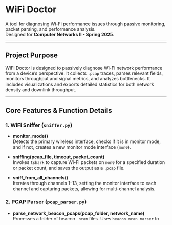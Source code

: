 
# WiFi Doctor

A tool for diagnosing Wi-Fi performance issues through passive monitoring, packet parsing, and performance analysis.  
Designed for **Computer Networks II - Spring 2025**.

---

## Project Purpose

WiFi Doctor is designed to passively diagnose Wi-Fi network performance from a device’s perspective. It collects `.pcap` traces, parses relevant fields, monitors throughput and signal metrics, and analyzes bottlenecks. It includes visualizations and exports detailed statistics for both network density and downlink throughput.


---

## Core Features & Function Details

### 1. **WiFi Sniffer** (`sniffer.py`)
- **monitor_mode()**  
  Detects the primary wireless interface, checks if it is in monitor mode, and if not, creates a new monitor mode interface (`mon0`).


- **sniffing(pcap_file, timeout, packet_count)**  
  Invokes `tshark` to capture Wi-Fi packets on `mon0` for a specified duration or packet count, and saves the output as a `.pcap` file.

- **sniff_from_all_channels()**  
  Iterates through channels 1–13, setting the monitor interface to each channel and capturing packets, allowing for multi-channel analysis.

### 2. **PCAP Parser** (`pcap_parser.py`)
- **parse_network_beacon_pcaps(pcap_folder, network_name)**  
  Processes a folder of beacon `.pcap` files. Uses `beacon_pcap_parser` to extract beacon information, creates a pandas DataFrame, and saves the parsed data as CSV.

- **beacon_pcap_parser(pcap_file)**  
  Reads a single `.pcap` file with pyshark, extracts key fields from beacon frames (e.g., SSID, channel, RSSI), and returns a list of beacon packet dictionaries.

- **data_parser(pcap_file, ap_mac, dev_mac)**  
  Parses data frames matching a filter based on access point and device MAC addresses. Extracts fields such as retry flag, PHY type, MCS index, bandwidth, data rate, and timestamp, and returns a structured DataFrame.

### 3. **Performance Monitor** (`monitor.py`)
- **evaluate_throughput_df(df)**  
  Calculates throughput by using the cumulative count of retransmissions (via the retry flag) and computing the effective data rate as `data_rate * (1 - frame_loss_rate)`. This function adds a new column to the DataFrame.

- **aggregate_beacon_packets(network_files)**  
  Groups beacon data by SSID, RSSI, and channel from parsed CSV files, aggregates the counts, and saves the results for further density analysis.

- **monitor_network_density(network_files)**  
  Computes a density metric (RSSID) by summing the inverses of the absolute RSSI values across aggregated beacon frames and exports the results as a CSV file.

### 4. **Performance Analyzer** (`analyzer.py`)
- **add_rate_gap_to_df(df)**  
  Computes and appends a `rate_gap` column to the provided DataFrame. The `rate_gap` is determined by comparing the expected versus the actual data rate (using a helper function from an external module).

- **rate_gap_percentage(df)**  
  Calculates the percentage of packets with a non-zero rate gap, indicating performance issues or interference, and returns this as a DataFrame.

- **phy_type_percentage(df)**  
  Computes the distribution of PHY types present in the data and maps them to human-readable names using predefined mappings.

- **short_gi_percentage(df)**  
  Determines the percentage of packets using Short Guard Interval (short_gi), comparing rates between interfered and non-interfered packets.

- **general_statistics(df)**  
  Provides descriptive statistics (min, median, mean, 75th and 95th percentiles, and max) for key performance metrics such as RSSI, rate gap, throughput, and data rate.

- **export_statistics(df, folder_name)**  
  Creates a directory (if it doesn’t exist) and exports various performance statistics (rate gap percentage, PHY type distribution, short_gi statistics, and general statistics) into separate CSV files.

### 5. **Visualizer** (`visualizer.py`)
- This module is intended to visually represent the performance metrics computed by the monitor and analyzer modules.

---
## Prerequisites
  - **Install neccessary packages:** 
  `pip install -r requirements.txt`


## How to Run

1. **Capture packets (requires root)**:
   ```bash
   sudo python3 sniffer.py
   ```

2. **Analyze captured data**:
   Modify and run `main.py` with either:
   ```python
   network_density() //1.1
   data_analyze("NETWORK_NAME") //1.2
   ```

3. **View outputs**:
   - Statistics → `/statistics & /output` 
   - Plots → `/figures`

---

## Requirements

- Python 3.10+
- `pyshark`
- `pandas`, `numpy`, `matplotlib`
- `tshark` installed (and root access)

---

## Authors (Group 4)

- Nikolaos Papoutsakis  
- Argyris Christakis  
- Michalis Syrianos  
- Sokratis Siganos
